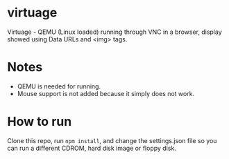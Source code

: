 # virtuage
Virtuage - QEMU (Linux loaded) running through VNC in a browser, display showed using Data URLs and &lt;img&gt; tags.

# Notes
- QEMU is needed for running.
- Mouse support is not added because it simply does not work.

# How to run
Clone this repo, run `npm install`, and change the settings.json file so you can run a different CDROM, hard disk image or floppy disk.
